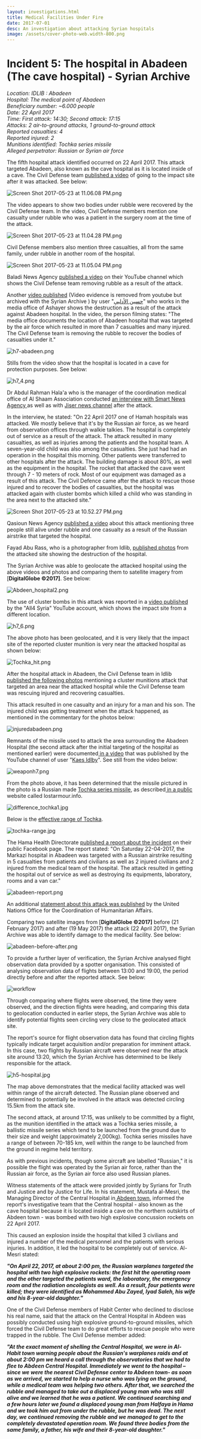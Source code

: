 ```yaml
---
layout: investigations.html
title: Medical Facilities Under Fire
date: 2017-07-01
desc: An investigation about attacking Syrian hospitals
image: /assets/cover-photo-web.width-800.png
---
```


# Incident 5: The hospital in Abadeen (The cave hospital) - Syrian Archive

_Location: IDLIB : Abadeen  
Hospital: The medical point of Abadeen  
Beneficiary number: ~6.000 people  
Date: 22 April 2017  
Time: First attack: 14:30; Second attack: 17:15  
Attacks: 2 air-to-ground attacks, 1 ground-to-ground attack  
Reported casualties: 4  
Reported injured: 2  
Munitions identified: Tochka series missile  
Alleged perpetrator: Russian or Syrian air force_

The fifth hospital attack identified occurred on 22 April 2017. This attack targeted Abadeen, also known as the cave hospital as it is located inside of a cave. The Civil Defense team [published a video][1] of going to the impact site after it was attacked. See below:

![Screen Shot 2017-05-23 at 11.06.08 PM.png][2]  

The video appears to show two bodies under rubble were recovered by the Civil Defense team. In the video, Civil Defense members mention one casualty under rubble who was a patient in the surgery room at the time of the attack.

![Screen Shot 2017-05-23 at 11.04.28 PM.png][3]  

Civil Defense members also mention three casualties, all from the same family, under rubble in another room of the hospital.

![Screen Shot 2017-05-23 at 11.05.04 PM.png][4]  

Baladi News Agency [published a video][5] on their YouTube channel which shows the Civil Defense team removing rubble as a result of the attack.

Another [video published][6] (Video evidence is removed from youtube but archived with the Syrian Archive ) by user "[حسين الأدلبي][7]" who works in the media office of Ashayer shows the destruction as a result of the attack against Abadeen hospital. In the video, the person filming states: "The media office documents the location of Abadeen hospital that was targeted by the air force which resulted in more than 7 casualties and many injured. The Civil Defense team is removing the rubble to recover the bodies of casualties under it."

![h7-abadeen.png][8]  

Stills from the video show that the hospital is located in a cave for protection purposes. See below:

![h7_4.png][9]  

Dr Abdul Rahman Hala'a who is the manager of the coordination medical office of Al Shaam Association conducted [an interview with Smart News Agency ][10] as well as with [Jiser news channel][11] after the attack.

In the interview, he stated: "On 22 April 2017 one of Hamah hospitals was attacked. We mostly believe that it's by the Russian air force, as we heard from observation offices through walkie talkies. The hospital is completely out of service as a result of the attack. The attack resulted in many casualties, as well as injuries among the patients and the hospital team. A seven-year-old child was also among the casualties. She just had had an operation in the hospital this morning. Other patients were transferred to other hospitals after the attack. The building damage is about 80%, as well as the equipment in the hospital. The rocket that attacked the cave went through 7 - 10 meters of rock. Most of our equipment was damaged as a result of this attack. The Civil Defence came after the attack to rescue those injured and to recover the bodies of casualties, but the hospital was attacked again with cluster bombs which killed a child who was standing in the area next to the attacked site."

![Screen Shot 2017-05-23 at 10.52.27 PM.png][12]  

Qasioun News Agency [published a video][13] about this attack mentioning three people still alive under rubble and one casualty as a result of the Russian airstrike that targeted the hospital.

Fayad Abu Rass, who is a photographer from Idlib, [published photos][14] from the attacked site showing the destruction of the hospital.

The Syrian Archive was able to geolocate the attacked hospital using the above videos and photos and comparing them to satellite imagery from [**DigitalGlobe ©2017]**. See below:

![Abdeen_hospital2.png][15]  

The use of cluster bombs in this attack was reported in a [video published ][16]by the "All4 Syria" YouTube account, which shows the impact site from a different location.

![h7_6.png][17]  

The above photo has been geolocated, and it is very likely that the impact site of the reported cluster munition is very near the attacked hospital as shown below:

![Tochka_hit.png][18]  

After the hospital attack in Abadeen, the Civil Defense team in Idlib[ published the following photos][19] mentioning a cluster munitions attack that targeted an area near the attacked hospital while the Civil Defense team was rescuing injured and recovering casualties.

This attack resulted in one casualty and an injury for a man and his son. The injured child was getting treatment when the attack happened, as mentioned in the commentary for the photos below:   

![injuredabadeen.png][20]  

Remnants of the missile used to attack the area surrounding the Abadeen Hospital (the second attack after the initial targeting of the hospital as mentioned earlier) were documented[ in a video][21] that was published by the YouTube channel of user "[Kaes Idlby][22]". See still from the video below:  

![weaponh7.png][23]  

From the photo above, it has been determined that the missile pictured in the photo is a Russian made [Tochka series missile][24], as described[ in a public ][25]website called lostarmour.info.   

![difference_tochka1.jpg][26]  

Below is the [effective range of Tochka][24].

![tochka-range.jpg][27]  

The Hama Health Directorate [published a report about the incident][28] on their public Facebook page. The report stated: "On Saturday 22-04-2017, the Markazi hospital in Abadeen was targeted with a Russian airstrike resulting in 5 casualties from patients and civilians as well as 2 injured civilians and 2 injured from the medical team of the hospital. The attack resulted in getting the hospital out of service as well as destroying its equipments, laboratory, rooms and a van car."

![abadeen-report.png][29]  

An additional [statement about this attack was published][30] by the United Nations Office for the Coordination of Humanitarian Affairs.

Comparing two satellite images from [**DigitalGlobe ©2017]** before (21 February 2017) and after (19 May 2017) the attack (22 April 2017), the Syrian Archive was able to identify damage to the medical facility. See below:

![abadeen-before-after.png][31]  

To provide a further layer of verification, the Syrian Archive analysed flight observation data provided by a spotter organisation. This consisted of analysing observation data of flights between 13:00 and 19:00, the period directly before and after the reported attack. See below:

![workflow][32]

Through comparing where flights were observed, the time they were observed, and the direction flights were heading, and comparing this data to geolocation conducted in earlier steps, the Syrian Archive was able to identify potential flights seen circling very close to the geolocated attack site.

The report's source for flight observation data has found that circling flights typically indicate target acquisition and/or preparation for imminent attack. In this case, two flights by Russian aircraft were observed near the attack site around 13:20, which the Syrian Archive has determined to be likely responsible for the attack.

![h5-hospital.jpg][33]  

The map above demonstrates that the medical facility attacked was well within range of the aircraft detected. The Russian plane observed and determined to potentially be involved in the attack was detected circling 15.5km from the attack site.

The second attack, at around 17:15, was unlikely to be committed by a flight, as the munition identified in the attack was a Tochka series missile, a ballistic missile series which tend to be launched from the ground due to their size and weight (approximately 2,000kg). Tochka series missiles have a range of between 70-185 km, well within the range to be launched from the ground in regime held territory.

As with previous incidents, though some aircraft are labelled "Russian," it is possible the flight was operated by the Syrian air force, rather than the Russian air force, as the Syrian air force also used Russian planes.

Witness statements of the attack were provided jointly by Syrians for Truth and Justice and by Justice for Life. In his statement, Mustafa al-Mesri, the Managing Director of the Central Hospital in[ Abdeen town][34], informed the report's investigative team that the Central hospital - also known as the cave hospital because it is located inside a cave on the northern outskirts of Abdeen town - was bombed with two high explosive concussion rockets on 22 April 2017.

This caused an explosion inside the hospital that killed 3 civilians and injured a number of the medical personnel and the patients with serious injuries. In addition, it led the hospital to be completely out of service. Al-Mesri stated:

**_"On April 22, 2017, at about 2:00 pm, the Russian warplanes targeted the hospital with two high explosive rockets: the first hit the operating room and the other targeted the patients ward, the laboratory, the emergency room and the radiation oncologists as well. As a result, four patients were killed; they were identified as Mohammed Abu Zayed, Iyad Saleh, his wife and his 8-year-old daughter."_**

One of the Civil Defense members of Habit Center who declined to disclose his real name, said that the attack on the Central Hospital in Abdeen was possibly conducted using high explosive ground-to-ground missiles, which forced the Civil Defense team to do great efforts to rescue people who were trapped in the rubble. The Civil Defense member added:

**_"At the exact moment of shelling the Central Hospital, we were in Al-Habit town warning people about the Russian's warplanes raids and at about 2:00 pm we heard a call through the observatories that we had to flee to Abdeen Central Hospital. Immediately we went to the hospital – since we were the nearest Civil Defense center to Abdeen town- as soon as we arrived, we started to help a nurse who was lying on the ground, while a medical team was helping two others. After that, we searched the rubble and managed to take out a displaced young man who was still alive and we learned that he was a patient. We continued searching and a few hours later we found a displaced young man from Halfaya in Hama and we took him out from under the rubble, but he was dead. The next day, we continued removing the rubble and we managed to get to the completely devastated operation room. We found three bodies from the same family, a father, his wife and their 8-year-old daughter."_**

[1]: https://www.youtube.com/watch?v=Os8GoeOklv8
[2]: /assets/Screen_Shot_2017-05-23_at_11.06.08_PM.png
[3]: /assets/Screen_Shot_2017-05-23_at_11.04.28_PM.png
[4]: /assets/Screen_Shot_2017-05-23_at_11.05.04_PM.png
[5]: https://www.youtube.com/watch?v=PWHQogaz3lQ
[6]: https://www.youtube.com/watch?v=i6ZN2gtzhJY
[7]: https://www.youtube.com/channel/UC2Wk09BgfP3gwBdmxnDvwPw
[8]: /assets/h7-abadeen.png
[9]: /assets/h7_4.png
[10]: https://www.youtube.com/watch?v=kxMCDFdZmRQ
[11]: https://www.youtube.com/watch?v=_EfbruA2Njo
[12]: /assets/Screen_Shot_2017-05-23_at_10.52.27_PM.png
[13]: https://www.youtube.com/watch?v=JPcakuncvTk
[14]: https://www.facebook.com/fead.aboras/posts/1889319601289317
[15]: /assets/Abdeen_hospital2.png
[16]: https://www.youtube.com/watch?v=QyAiYhzDflk
[17]: /assets/h7_6.png
[18]: /assets/Tochka_hit.png
[19]: https://www.facebook.com/SyrianCivilDefenceIdlibWhiteHelmets/posts/1280770175355369
[20]: /assets/injuredabadeen.png
[21]: https://www.youtube.com/watch?v=aRet4s_ZiGQ
[22]: https://www.youtube.com/channel/UCy_Fbrq7EuUfwG3YRfyekEg
[23]: /assets/weaponh7.png
[24]: https://de.wikipedia.org/wiki/SS-21_Scarab
[25]: http://lostarmour.info/articles/tochki-nad-u/
[26]: /assets/difference_tochka1.jpg
[27]: /assets/tochka-range.jpg
[28]: https://www.facebook.com/Idleb.Health.Directorate/photos/a.648305141939511.1073741828.648124961957529/981613398608682/?type=3&theater
[29]: /assets/abadeen-report.png
[30]: http://reliefweb.int/sites/reliefweb.int/files/resources/Attacks%20on%20hospitals%20Press%20Statement%20EN_Clean.pdf
[31]: /assets/abadeen-before-after.png
[32]: /assets/22_april_2017-3_with_arrows.width-800.png
[33]: /assets/h5-hospital.jpg
[34]: https://www.google.com.tr/maps/place/%D8%B9%D8%A7%D8%A8%D8%AF%D9%8A%D9%86%D8%8C+Syria%E2%80%AD/@35.4677825,36.5291547,2480m/data=!3m2!1e3!4b1!4m5!3m4!1s0x152460d91c48feb1:0x29d096efd4f03865!8m2!3d35.4680617!4d36.5364751?hl=en
